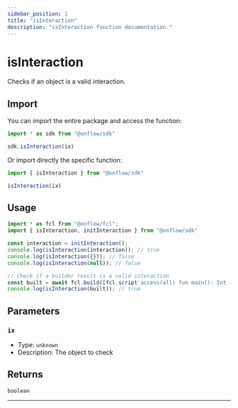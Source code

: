 ```yaml
---
sidebar_position: 1
title: "isInteraction"
description: "isInteraction function documentation."
---
```


<!-- THIS DOCUMENT IS AUTO-GENERATED FROM [onflow/sdk/src/interaction/interaction.ts](https://github.com/onflow/fcl-js/tree/master/packages/sdk/src/interaction/interaction.ts). DO NOT EDIT MANUALLY -->

# isInteraction

Checks if an object is a valid interaction.

## Import

You can import the entire package and access the function:

```typescript
import * as sdk from "@onflow/sdk"

sdk.isInteraction(ix)
```

Or import directly the specific function:

```typescript
import { isInteraction } from "@onflow/sdk"

isInteraction(ix)
```

## Usage

```typescript
import * as fcl from "@onflow/fcl";
import { isInteraction, initInteraction } from "@onflow/sdk"

const interaction = initInteraction();
console.log(isInteraction(interaction)); // true
console.log(isInteraction({})); // false
console.log(isInteraction(null)); // false

// Check if a builder result is a valid interaction
const built = await fcl.build([fcl.script`access(all) fun main(): Int { return 42 }`]);
console.log(isInteraction(built)); // true
```

## Parameters

### `ix` 

- Type: `unknown`
- Description: The object to check



## Returns

`boolean`


---